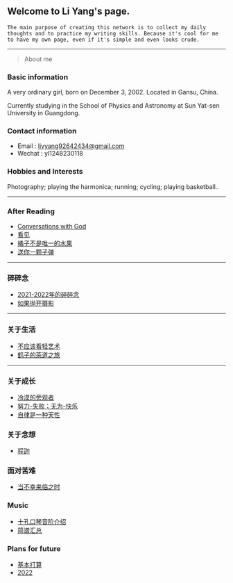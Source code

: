 ## Welcome to Li Yang's page.

```
The main purpose of creating this network is to collect my daily thoughts and to practice my writing skills. Because it's cool for me to have my own page, even if it's simple and even looks crude.
```
---

>About me 

### Basic information

A very ordinary girl, born on December 3, 2002. Located in Gansu, China.

Currently studying in the School of Physics and Astronomy at Sun Yat-sen University in Guangdong. 

### Contact information

- Email  : liyyang92642434@gmail.com
- Wechat : yl1248230118

### Hobbies and Interests

Photography; playing the harmonica; running; cycling; playing basketball..

---

### After Reading


  - [Conversations with God](https://liyang20021203.github.io/Reading/Conversations%20with%20God) 
  - [看见](https://liyang20021203.github.io/Reading/看见)
  - [橘子不是唯一的水果](https://liyang20021203.github.io/Reading/tangerine)
  - [送你一颗子弹](https://liyang20021203.github.io/Reading/送你一颗子弹/目录)

---

### 碎碎念
- [2021-2022年的碎碎念](https://liyang20021203.github.io/Some_thought/碎碎念)
- [如果抛开摄影](https://liyang20021203.github.io/Some_thought/如果抛开摄影)

---

### 关于生活
- [不应该看轻艺术](https://liyang20021203.github.io/Some_thought/对艺术的看法)
- [鹤子的茶道之旅](https://liyang20021203.github.io/Some_thought/鹤子的茶道之旅)

---

### 关于成长

- [冷漠的旁观者](https://liyang20021203.github.io/Some_thought/冷漠的旁观者)
- [努力-失败；无为-快乐](https://liyang20021203.github.io/Some_thought/努力-失败；无为-快乐)
- [自律是一种天性](https://liyang20021203.github.io/Some_thought/Change)

### 关于念想

- [程迦](https://liyang20021203.github.io/Some_thought/程迦)

### 面对苦难

- [当不幸来临之时](https://liyang20021203.github.io/Some_thought/unfortunate)


### Music
- [十孔口琴音阶介绍](https://liyang20021203.github.io/Music/十孔口琴音阶介绍.gif)
- [简谱汇总](https://liyang20021203.github.io/Music/简谱汇总)

### Plans for future

- [基本打算](https://liyang20021203.github.io/Plans/Plans)
- [2022](https://liyang20021203.github.io/Plans/2022)

